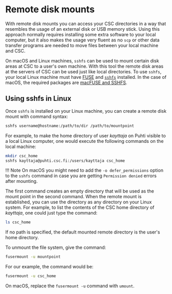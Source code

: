 # Remote disk mounts

With remote disk mounts you can access your CSC directories in a way that
resembles the usage of an external disk or USB memory stick. Using this
approach normally requires installing some extra software to your local
computer, but it also makes the usage very fluent as no `scp` or other data
transfer programs are needed to move files between your local machine and CSC.

On macOS and Linux machines, `sshfs` can be used to mount certain disk areas at
CSC to a user's own machine. With this tool the remote disk areas at the
servers of CSC can be used just like local directories. To use `sshfs`, your
local Linux machine must have [FUSE](https://github.com/libfuse/libfuse) and
[`sshfs`](https://github.com/libfuse/sshfs) installed. In the case of macOS,
the required packages are [macFUSE and SSHFS](https://osxfuse.github.io/).

## Using sshfs in Linux

Once `sshfs` is installed on your Linux machine, you can create a remote disk
mount with command syntax:

```bash
sshfs username@hostname:/path/to/dir /path/to/mountpoint
```

For example, to make the home directory of user _kayttaja_ on Puhti visible to
a local Linux computer, one would execute the following commands on the local
machine:

```bash
mkdir csc_home
sshfs kayttaja@puhti.csc.fi:/users/kayttaja csc_home
```

!!! Note
    On macOS you might need to add the `-o defer_permissions` option to the
    `sshfs` command in case you are getting `Permission denied` errors after
    mounting.

The first command creates an empty directory that will be used as the mount
point in the second command. When the remote mount is established, you can use
the directory as any directory on your Linux system. For example, to list the
contents of the CSC home directory of _kayttaja_, one could just type the
command:

```bash
ls csc_home
```

If no path is specified, the default mounted remote directory is the user's
home directory.

To unmount the file system, give the command:

```bash
fusermount -u mountpoint
```

For our example, the command would be:

```bash
fusermount -u csc_home
```

On macOS, replace the `fusermount -u` command with `umount`.
